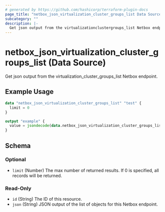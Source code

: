 ```yaml
---
# generated by https://github.com/hashicorp/terraform-plugin-docs
page_title: "netbox_json_virtualization_cluster_groups_list Data Source - terraform-provider-netbox"
subcategory: ""
description: |-
  Get json output from the virtualizationclustergroups_list Netbox endpoint.
---
```


# netbox_json_virtualization_cluster_groups_list (Data Source)

Get json output from the virtualization_cluster_groups_list Netbox endpoint.

## Example Usage

```terraform
data "netbox_json_virtualization_cluster_groups_list" "test" {
  limit = 0
}

output "example" {
  value = jsondecode(data.netbox_json_virtualization_cluster_groups_list.test.json)
}
```

<!-- schema generated by tfplugindocs -->
## Schema

### Optional

- `limit` (Number) The max number of returned results. If 0 is specified, all records will be returned.

### Read-Only

- `id` (String) The ID of this resource.
- `json` (String) JSON output of the list of objects for this Netbox endpoint.


